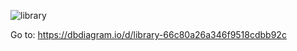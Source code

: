 
![library](https://github.com/user-attachments/assets/958c4336-7c15-49aa-94ff-d5bc2c1f45c1)


Go to: https://dbdiagram.io/d/library-66c80a26a346f9518cdbb92c
